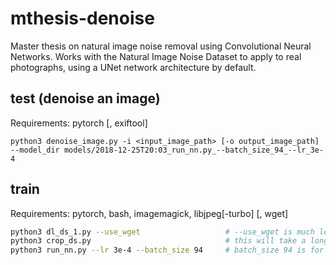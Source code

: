 # mthesis-denoise

Master thesis on natural image noise removal using Convolutional Neural Networks. Works with the Natural Image Noise Dataset to apply to real photographs, using a UNet network architecture by default.

## test (denoise an image)

Requirements: pytorch [, exiftool]

`python3 denoise_image.py -i <input_image_path> [-o output_image_path] --model_dir models/2018-12-25T20:03_run_nn.py_--batch_size_94_--lr_3e-4`

## train

Requirements: pytorch, bash, imagemagick, libjpeg[-turbo] [, wget]

```bash
python3 dl_ds_1.py --use_wget					# --use_wget is much less likely to result in half-downloaded files
python3 crop_ds.py								# this will take a long time
python3 run_nn.py --lr 3e-4 --batch_size 94		# batch_size 94 is for a 11GB NVidia 1080, use a lower batch_size if less memory is available
```